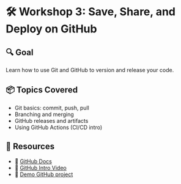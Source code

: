 # 🛠️ Workshop 3: Save, Share, and Deploy on GitHub

## 🔍 Goal

Learn how to use Git and GitHub to version and release your code.

## 📦 Topics Covered

- Git basics: commit, push, pull
- Branching and merging
- GitHub releases and artifacts
- Using GitHub Actions (CI/CD intro)

## 🔗 Resources

- 🔗 [GitHub Docs](https://docs.github.com/)
- 🎥 [GitHub Intro Video](https://www.youtube.com/watch?v=RGOj5yH7evk)
- 📁 [Demo GitHub project](https://github.com/jadelkarchi/github-deploy-demo)
